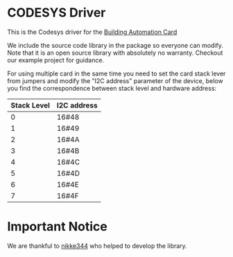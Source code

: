  # CODESYS Driver

This is the Codesys driver for the [Building Automation Card](https://sequentmicrosystems.com/product/raspberry-pi-building-automation/)

We include the source code library in the package so everyone can modify. Note that it is an open source library with absolutely no warranty.
Checkout our example project for guidance.

For using multiple card in the same time you need to set the card stack lever from jumpers and modify the "I2C address" parameter of the  device, below you find the correspondence between stack level and hardware address:

| Stack Level | I2C address |
| --- | --- |
| 0 | 16#48 |
| 1 | 16#49 |
| 2 | 16#4A |
| 3 | 16#4B |
| 4 | 16#4C |
| 5 | 16#4D |
| 6 | 16#4E |
| 7 | 16#4F |

 # Important Notice
We are thankful to [nikke344](https://github.com/nikke344) who helped to develop the library.

